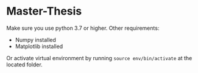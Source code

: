 # Master-Thesis

Make sure you use python 3.7 or higher. 
Other requirements:
- Numpy installed
- Matplotlib installed

Or activate virtual environment by running ```source env/bin/activate``` at the located folder.
